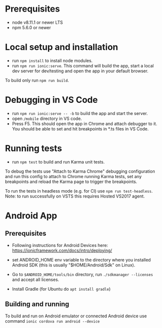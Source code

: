 # Prerequisites

- node v8.11.1 or newer LTS
- npm 5.6.0 or newer

# Local setup and installation

- run `npm install` to install node modules.
- run `npm run ionic:serve`. This command will build the app, start a
local dev server for dev/testing and open the app in your default browser.

To build only run `npm run build`.

# Debugging in VS Code

- run `npm run ionic:serve -- -b` to build the app and start the server.
- open `/mobile` directory in VS code.
- Press F5. This should open the app in Chrome and attach
debugger to it. You should be able to set and hit breakpoints
in *.ts files in VS Code.

# Running tests

- run `npm test` to build and run Karma unit tests.

To debug the tests use "Attach to Karma Chrome" debugging configuration and run this config
to attach to Chrome running Karma tests, set any breakpoints and reload the Karma page to
trigger the breakpoints.

To run the tests in headless mode (e.g. for CI) use `npm run test-headless`.
Note: to run successfully on VSTS this requires Hosted VS2017 agent.


# Android App

## Prerequisites

- Following instructions for Android Devices here: https://ionicframework.com/docs/intro/deploying/

- set ANDROID_HOME env variable to the directory where you installed Android SDK
(this is usually "$HOME/Android/Sdk" on Linux).

- Go to `$ANDROID_HOME/tools/bin` directory, run `./sdkmanager --licenses` and accept all licenses.

- Install Gradle (for Ubuntu do `apt install gradle`)

## Building and running

To build and run on Android emulator or connected Android device
use command `ionic cordova run android --device`

